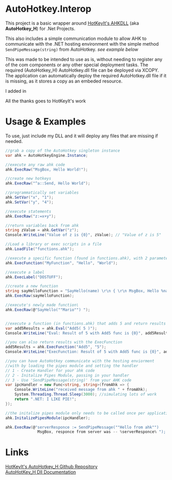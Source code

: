 AutoHotkey.Interop
==================

This project is a basic wrapper around [HotKeyIt's AHKDLL](https://github.com/HotKeyIt/ahkdll) (aka **AutoHotkey_H**) for .Net Projects.

This also includes a simple communication module to allow AHK to communicate with the .NET hosting environment with the simple method `SendPipeMessage(string)` from AutoHotkey. *see example below*

This was made to be intended to use as is, without needing to register any of the com components or any other special deployment tasks. The required (AutoHotkey_H) AutoHotkey.dll file can be deployed via XCOPY. The application can automatically deploy the required AutoHotkey.dll file if it is missing, as it stores a copy as an embeded resource.

I added in

All the thanks goes to HotKeyIt's work 

Usage & Examples
====================
To use, just include my DLL and it will deploy any files that are missing if needed.


```cs
//grab a copy of the AutoHotkey singleton instance
var ahk = AutoHotkeyEngine.Instance;

//execute any raw ahk code
ahk.ExecRaw("MsgBox, Hello World!");

//create new hotkeys
ahk.ExecRaw("^a::Send, Hello World");

//programmatically set variables
ahk.SetVar("x", "1");
ahk.SetVar("y", "4");

//execute statements
ahk.ExecRaw("z:=x+y");

//return variables back from ahk
string zValue = ahk.GetVar("z");
Console.WriteLine("Value of z is {0}", zValue); // "Value of z is 5"

//Load a library or exec scripts in a file
ahk.LoadFile("functions.ahk");

//execute a specific function (found in functions.ahk), with 2 parameters
ahk.ExecFunction("MyFunction", "Hello", "World");

//execute a label 
ahk.ExecLabel("DOSTUFF");

//create a new function
string sayHelloFunction = "SayHello(name) \r\n { \r\n MsgBox, Hello %name% \r\n return \r\n }";
ahk.ExecRaw(sayHelloFunction);

//execute's newly made function\
ahk.ExecRaw(@"SayHello(""Mario"") ");


//execute a function (in functions.ahk) that adds 5 and return results
var add5Results = ahk.Eval("Add5( 5 )");
Console.WriteLine("Eval: Result of 5 with Add5 func is {0}", add5Results);

//you can also return results with the ExecFunction 
add5Results = ahk.ExecFunction("Add5", "5");
Console.WriteLine("ExecFunction: Result of 5 with Add5 func is {0}", add5Results);

//you can have AutoHotkey communicate with the hosting enviorment 
//with by loading the pipes module and setting the handler
// 1 - Create Handler for your ahk code 
// 2 - Initalize Pipes Module, passing in your handler
// 3 - Use 'SendPipeMessage(string)' from your AHK code
var ipcHandler = new Func<string, string>(fromAhk => {
    Console.WriteLine("received message from ahk " + fromAhk);
    System.Threading.Thread.Sleep(3000); //simulating lots of work
    return ".NET: I LIKE PIE!";
});

//the initalize pipes module only needs to be called once per application
ahk.InitalizePipesModule(ipcHandler); 

ahk.ExecRaw(@"serverResponce := SendPipeMessage(""Hello from ahk"")
              MsgBox, responce from server was -- %serverResponce% ");

```




Links
=============

[HotKeyIt's AutoHotkey_H Github Repository](https://github.com/HotKeyIt/ahkdll)  
[AutoHotKey_H Dll Documentation](http://www.autohotkey.net/~HotKeyIt/AutoHotkey/files/AutoHotkey-dll-txt.html)  




